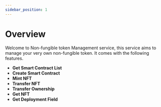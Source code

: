 ```yaml
---
sidebar_position: 1
---
```


# Overview

Welcome to Non-fungible token Management service, this service aims to manage your very own non-fungible token. It comes with the following features.

- **Get Smart Contract List**
- **Create Smart Contract**
- **Mint NFT**
- **Transfer NFT**
- **Transfer Ownership**
- **Get NFT**
- **Get Deployment Field**